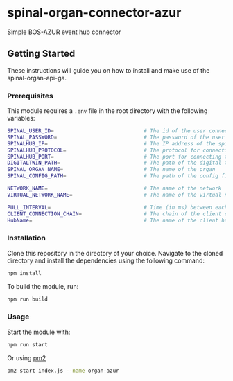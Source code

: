 # spinal-organ-connector-azur
Simple BOS-AZUR event hub connector

## Getting Started

These instructions will guide you on how to install and make use of the spinal-organ-api-ga.

### Prerequisites

This module requires a `.env` file in the root directory with the following variables:

```bash
SPINAL_USER_ID=                             # The id of the user connecting to the spinalhub
SPINAL_PASSWORD=                            # The password of the user connecting to the spinalhub
SPINALHUB_IP=                               # The IP address of the spinalhub
SPINALHUB_PROTOCOL=                         # The protocol for connecting to the spinalhub (http or https)
SPINALHUB_PORT=                             # The port for connecting to the spinalhub
DIGITALTWIN_PATH=                           # The path of the digital twin in the spinalhub
SPINAL_ORGAN_NAME=                          # The name of the organ
SPINAL_CONFIG_PATH=                         # The path of the config file in the spinalhub 

NETWORK_NAME=                               # The name of the network
VIRTUAL_NETWORK_NAME=                       # The name of the virtual network

PULL_INTERVAL=                              # Time (in ms) between each update of tickets
CLIENT_CONNECTION_CHAIN=                    # The chain of the client connection
HubName=                                    # The name of the client hub
```


### Installation

Clone this repository in the directory of your choice. Navigate to the cloned directory and install the dependencies using the following command:
    
```bash
npm install
```

To build the module, run:

```bash
npm run build
```

### Usage

Start the module with:

```bash
npm run start
```

Or using [pm2](https://pm2.keymetrics.io/docs/usage/quick-start/)
```bash
pm2 start index.js --name organ-azur
```
```